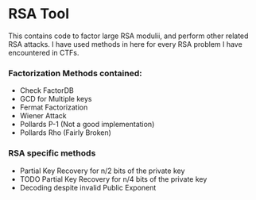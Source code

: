 RSA Tool
=======
This contains code to factor large RSA modulii, and perform other related RSA attacks.
I have used methods in here for every RSA problem I have encountered in CTFs. 

### Factorization Methods contained:

* Check FactorDB
* GCD for Multiple keys
* Fermat Factorization
* Wiener Attack
* Pollards P-1 (Not a good implementation)
* Pollards Rho (Fairly Broken)


### RSA specific methods
* Partial Key Recovery for n/2 bits of the private key
* TODO Partial Key Recovery for n/4 bits of the private key
* Decoding despite invalid Public Exponent
